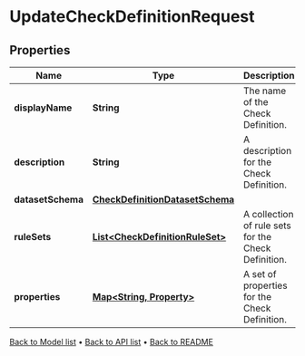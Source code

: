 

# UpdateCheckDefinitionRequest


## Properties

| Name | Type | Description | Notes |
|------------ | ------------- | ------------- | -------------|
|**displayName** | **String** | The name of the Check Definition. |  |
|**description** | **String** | A description for the Check Definition. |  |
|**datasetSchema** | [**CheckDefinitionDatasetSchema**](CheckDefinitionDatasetSchema.md) |  |  [optional] |
|**ruleSets** | [**List&lt;CheckDefinitionRuleSet&gt;**](CheckDefinitionRuleSet.md) | A collection of rule sets for the Check Definition. |  |
|**properties** | [**Map&lt;String, Property&gt;**](Property.md) | A set of properties for the Check Definition. |  [optional] |



[Back to Model list](../README.md#documentation-for-models) &#8226; [Back to API list](../README.md#documentation-for-api-endpoints) &#8226; [Back to README](../README.md)


